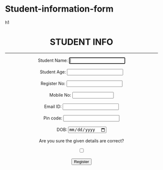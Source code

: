 # Student-information-form




<html>
<head>
h1
</head>
<body>
<table>
<center>
<h1> STUDENT INFO </h1>
<p style="text-decoration:blue;">
    </p>
<hr/>
<form id="form1" autocomplete="off" action="Register.java" method="GET">
   
Student Name:
<input type="text" name="t1" autofocus required />
<br/> <br/>
Student Age:
<input type="number" min="18" name="t2"/>
<br/> <br/>
Register No:
<input type="number" min="20" max="100000000000000000" name="t3"/>
<br/> <br/>
Mobile No:
<input type="number" min="20" max="100000000000" name="t4"/>
<br/> <br/>
Email ID:
<input type="email" name="t5"/>
<br/> <br/>
Pin code:
<input type="text" name="t6" pattern="\d{6}"/>
<br/> <br/>
 DOB:
<input type="date" name="t7" />
<br/> <br/>
Are you sure the given details are correct?

<input form="form1" type="checkbox" name="ck1" value="yes" /><br/><br/>
<input type="submit" value="Register"/>
</form><br/>
</center>
</body>
</html>
